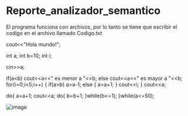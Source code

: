 # Reporte_analizador_semantico
El programa funciona con archivos, por lo tanto se tiene que escribir el codigo en el archivo llamado Codigo.txt

cout<<"Hola mundo!";

int a;
int b=10;
int i;

cin>>a;

if(a<b)
	cout<<a<<" es menor a "<<b;
else
	cout<<a<<" es mayor a "<<b;
for(i=0;i<5;i++)
{
	if(a>b)
		a=a-1;
	else
	{
		a=a+1;
	}
	cout<<i;
}
cout<<a;

do{
	a=a+1;
	cout<<a;
	do{
		b=b+1;
	}while(b<=1);
}while(a<=50);



![image](https://user-images.githubusercontent.com/74196278/205423991-88967b85-f55a-45bb-977f-7fa36de62f9d.png)
